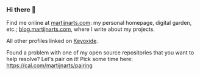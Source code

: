 ### Hi there 👋

Find me online at [martijnarts.com](https://martijnarts.com): my personal homepage, digital garden, etc.; [blog.martijnarts.com](https://martijnarts.com), where I write about my projects.

All other profiles linked on [Keyoxide](https://keyoxide.org/aspe%3Amartijnarts.com%3AXYN5VR5KPKSK7CXLPD4S5ITHLI).

Found a problem with one of my open source repositories that you want to help resolve? Let's pair on it! Pick some time here: https://cal.com/martijnarts/pairing
